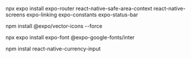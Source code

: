 npx expo install expo-router react-native-safe-area-context react-native-screens expo-linking expo-constants expo-status-bar

npm install @expo/vector-icons --force

npx expo install expo-font @expo-google-fonts/inter

npm instal react-native-currency-input  
